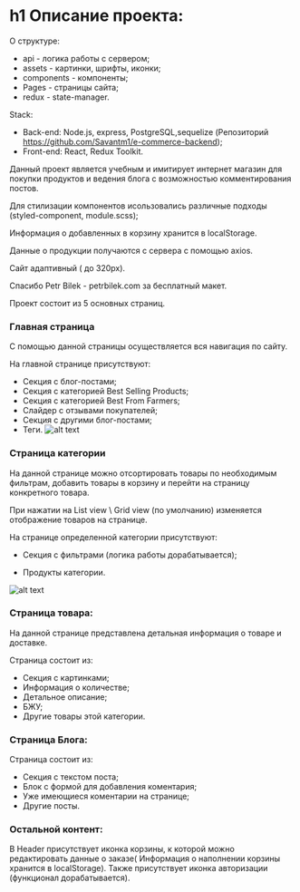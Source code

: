 h1 Описание проекта:
=====================

О структуре: 
- api - логика работы с сервером;
- assets - картинки, шрифты, иконки;
- components - компоненты;
- Pages - страницы сайта;
- redux - state-manager.

Stack:
  - Back-end: Node.js, express, PostgreSQL,sequelize (Репозиторий https://github.com/Savantm1/e-commerce-backend);
  - Front-end: React, Redux Toolkit.

Данный проект является учебным и имитирует интернет магазин для покупки продуктов и ведения блога с возможностью комментирования постов.

Для стилизации компонентов исользовались различные подходы (styled-component, module.scss);

Информация о добавленных в корзину хранится в localStorage.

Данные о продукции получаются с сервера с помощью axios.

Сайт адаптивный ( до 320px).

Спасибо Petr Bilek - petrbilek.com за бесплатный макет. 

Проект состоит из 5 основных страниц.

### Главная страница
  
С помощью данной страницы осуществляется вся навигация по сайту.


На главной странице присутствуют:
  
  - Секция с блог-постами;
  - Секция с категорией Best Selling Products;
  - Секция с категорией Best From Farmers;
  - Слайдер с отзывами покупателей;
  - Секция с другими блог-постами;
  - Теги.
![alt text](descriptionProject/MainPage-1.PNG )

### Страница категории

  На данной странице можно отсортировать товары по необходимым фильтрам, добавить товары в корзину и перейти на страницу конкретного товара.
  
  При нажатии на List view \ Grid view (по умолчанию) изменяется отображение товаров на странице. 
  

На странице определенной категории присутствуют:
  
  - Секция с фильтрами (логика работы дорабатывается);
  
  - Продукты категории.
  
![alt text](descriptionProject/MainPage-1.PNG )


### Страница товара:

На данной странице представлена детальная информация о товаре и доставке.

Страница состоит из: 
 - Секция с картинками;
 - Информация о количестве;
 - Детальное описание;
 - БЖУ;
 - Другие товары этой категории.

### Страница Блога:

Страница состоит из: 
 - Секция с текстом поста;
 - Блок с формой для добавления коментария;
 - Уже имеющиеся коментарии на странице;
 - Другие посты.

### Остальной контент:
В Header присутствует иконка корзины, к которой можно редактировать данные о заказе( Информация о наполнении корзины хранится в localStorage). Также  присутствует иконка авторизации (функционал дорабатывается).
